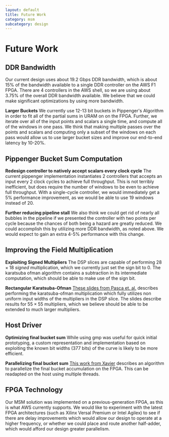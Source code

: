 ```yaml
---
layout: default
title: Future Work
category: msm
subcategory: design
---
```


# Future Work

## DDR Bandwidth
Our current design uses about 19.2 Gbps DDR bandwidth, which is about 15% of the
bandwidth available to a single DDR controller on the AWS F1 FPGA. There are 4
controllers in the AWS shell, so we are using about 3.75% of the overall DDR 
bandwidth available. We believe that we could make significant optimizations by 
using more bandwidth.

**Larger Buckets** We currently use 12-13 bit buckets in Pippenger's Algorithm
in order to fit all of the partial sums in URAM on on the FPGA. Further, we
iterate over all of the input points and scalars a single time, and compute all
of the windows in one pass. We think that making multiple passes over the points
and scalars and computing only a subset of the windows on each pass would allow us
to use larger bucket sizes and improve our end-to-end latency by 10-20%.

## Pippenger Bucket Sum Computation

**Redesign controller to natively accept scalars every clock cycle** The
current pippenger implementation instantiates 2 controllers that accepts
an input every 2 clock cycles to achieve full throughput. This is not terribly
inefficient, but does require the number of windows to be even to achieve
full throughput. With a single-cycle controller, we would immediately get a
5% performance improvement, as we would be able to use 19 windows instead of 20.

**Further reducing pipeline stall** We also think we could get rid of nearly
all bubbles in the pipeline if we presented the controller with two points per
cycle because the chances of both being a hazard are greatly reduced. We could
accomplish this by utilizing more DDR bandwidth, as noted above. We would
expect to gain an extra 4-5% performance with this change.

## Improving the Field Multiplication

**Exploiting Signed Multipliers** The DSP slices are capable of performing
$28 × 18$ _signed_ multiplication, which we currently just set the sign bit to 0.
The karatsuba ofman algorithm contains a subtraction in its intermediate
computation, which should be able to make use of the sign bit.

**Rectangular Karatsuba-Ofman** [These slides from Pasca et.
al.](http://www.bogdan-pasca.org/resources/talks/Karatsuba.pdf) describes
performing the karatsuba-ofman multiplication which fully utilizes non uniform
input widths of the multipliers in the DSP slice. The slides describe results
for $55 × 55$ multipliers, which we believe should be able to be extended to
much larger multipliers.

## Host Driver

**Optimizing final bucket sum** While using gmp was useful for
quick initial prototyping, a custom representation and implementation based on
exploiting the known bit widths (377 bits) of the curve is likely to be more
efficient.

**Parallelizing final bucket sum** [This work from
Xavier](https://eprint.iacr.org/2022/999) describes an algorithm to
parallelize the final bucket accumulation on the FPGA. This can be readapted on
the host using multiple threads.

## FPGA Technology
Our MSM solution was implemented on a previous-generation FPGA, as this is what 
AWS currently supports. We would like to experiment with the latest FPGA architectures
(such as Xilinx Versal Premium or Intel Agilex) to see if there are delay improvements
which would allow our design to operate at a higher frequency, or whether we could 
place and route another half-adder, which would afford our design greater parallelism.
